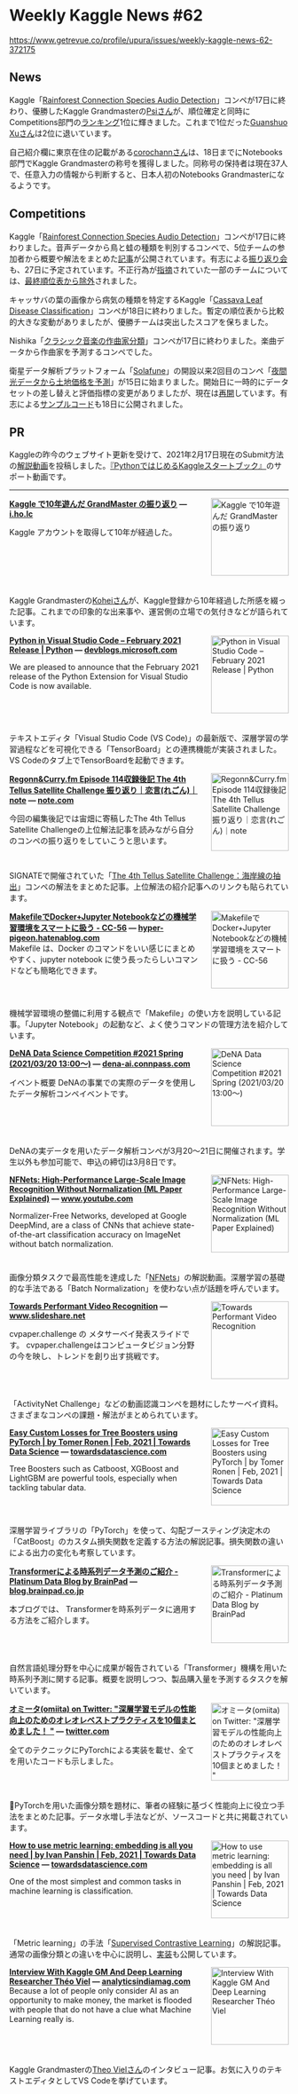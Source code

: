 # Weekly Kaggle News #62
https://www.getrevue.co/profile/upura/issues/weekly-kaggle-news-62-372175
<h3><h2>News</h2><p>Kaggle「<a href="https://www.kaggle.com/c/rfcx-species-audio-detection" target="_blank">Rainforest Connection Species Audio Detection</a>」コンペが17日に終わり、優勝したKaggle Grandmasterの<a href="https://www.kaggle.com/philippsinger" target="_blank">Psiさん</a>が、順位確定と同時にCompetitions部門の<a href="https://www.kaggle.com/rankings" target="_blank">ランキング</a>1位に輝きました。これまで1位だった<a href="https://www.kaggle.com/wowfattie" target="_blank">Guanshuo Xuさん</a>は2位に退いています。</p><p>自己紹介欄に東京在住の記載がある<a href="https://www.kaggle.com/corochann" target="_blank">corochannさん</a>は、18日までにNotebooks部門でKaggle Grandmasterの称号を獲得しました。同称号の保持者は現在37人で、任意入力の情報から判断すると、日本人初のNotebooks Grandmasterになるようです。</p><h2>Competitions</h2><p>Kaggle「<a href="https://www.kaggle.com/c/rfcx-species-audio-detection" target="_blank">Rainforest Connection Species Audio Detection</a>」コンペが17日に終わりました。音声データから鳥と蛙の種類を判別するコンペで、<span style="background-color: transparent;">5位チームの参加者から概要や解法をまとめた</span><a href="https://kutohonn.hatenablog.com/entry/2021/02/18/224002" target="_blank">記事</a><span style="background-color: transparent;">が公開されています。有志による</span><a href="https://connpass.com/event/204547/" target="_blank">振り返り会</a><span style="background-color: transparent;">も、27日に予定されています。不正行為が</span><a href="https://www.kaggle.com/c/rfcx-species-audio-detection/discussion/215808" target="_blank" style="background-color: transparent;">指摘</a><span style="background-color: transparent;">されていた一部のチームについては、</span><a href="https://www.kaggle.com/c/rfcx-species-audio-detection/discussion/220578" target="_blank" style="background-color: transparent;">最終順位表から除外</a><span style="background-color: transparent;">されました。</span></p><p>キャッサバの葉の画像から病気の種類を特定するKaggle「<a href="https://www.kaggle.com/c/cassava-leaf-disease-classification" target="_blank">Cassava Leaf Disease Classification</a>」コンペが18日に終わりました。暫定の順位表から比較的大きな変動がありましたが、優勝チームは突出したスコアを保ちました。</p><p>Nishika「<a href="https://www.nishika.com/competitions/8/summary" target="_blank">クラシック音楽の作曲家分類</a>」コンペが17日に終わりました。楽曲データから作曲家を予測するコンペでした。</p><p>衛星データ解析プラットフォーム「<a href="https://solafune.com/?utm_campaign=Weekly%20Kaggle%20News&amp;utm_medium=email&amp;utm_source=Revue%20newsletter" target="_blank">Solafune</a>」の開設以来2回目のコンペ「<a href="https://solafune.com/#/competitions/f03f39cc-597b-4819-b1a5-41479d4b73d6" target="_blank">夜間光データから土地価格を予測</a>」が15日に始まりました。開始日に一時的にデータセットの差し替えと評価指標の変更がありましたが、現在は<a href="https://twitter.com/solafune_inc/status/1361238908500017154?s=20" target="_blank">再開</a>しています。有志による<a href="https://qiita.com/tubo/items/f83a97f2488cc1f40088" target="_blank">サンプルコード</a>も18日に公開されました。</p><h2>PR</h2><p>Kaggleの昨今のウェブサイト更新を受けて、2021年2月17日現在のSubmit方法の<a href="https://youtu.be/lU_VY79vJfk" target="_blank">解説動画</a>を投稿しました。<a href="https://github.com/upura/python-kaggle-start-book" target="_blank">『PythonではじめるKaggleスタートブック』</a>のサポート動画です。</p></h3>
<hr>
<p>
<img width="140" height="140" alt="Kaggle で10年遊んだ GrandMaster の振り返り" style="float: right; margin-left: 20px; margin-bottom: 20px;" src="https://s3.amazonaws.com/revue/items/images/007/680/433/thumb/6388-kg.png?1613630777" />
<strong style='display: block;'><a href="https://i.ho.lc/kaggle-10-years.html?utm_campaign=Weekly%20Kaggle%20News&amp;utm_medium=email&amp;utm_source=Revue%20newsletter">Kaggle で10年遊んだ GrandMaster の振り返り</a> &mdash; <a href="https://i.ho.lc/kaggle-10-years.html">i.ho.lc</a></strong>
<p>Kaggle アカウントを取得して10年が経過した。</p>
</p>
<div style='clear: both;'></div>
<p><p>Kaggle Grandmasterの<a href="https://www.kaggle.com/confirm" target="_blank">Koheiさん</a>が、Kaggle登録から10年経過した所感を綴った記事。これまでの印象的な出来事や、運営側の立場での気付きなどが語られています。</p></p>
<p>
<img width="140" height="140" alt="Python in Visual Studio Code – February 2021 Release | Python" style="float: right; margin-left: 20px; margin-bottom: 20px;" src="https://s3.amazonaws.com/revue/items/images/007/680/430/thumb/Feb21-Tensorboard.png?1613630747" />
<strong style='display: block;'><a href="https://devblogs.microsoft.com/python/python-in-visual-studio-code-february-2021-release/?utm_campaign=Weekly%20Kaggle%20News&amp;utm_medium=email&amp;utm_source=Revue%20newsletter">Python in Visual Studio Code – February 2021 Release | Python</a> &mdash; <a href="https://devblogs.microsoft.com/python/python-in-visual-studio-code-february-2021-release/">devblogs.microsoft.com</a></strong>
<p>We are pleased to announce that the February 2021 release of the Python Extension for Visual Studio Code is now available.</p>
</p>
<div style='clear: both;'></div>
<p><p>テキストエディタ「Visual Studio Code (VS Code)」の最新版で、深層学習の学習過程などを可視化できる「TensorBoard」との連携機能が実装されました。VS Codeのタブ上でTensorBoardを起動できます。</p></p>
<p>
<img width="140" height="140" alt="Regonn&amp;Curry.fm Episode 114収録後記 The 4th Tellus Satellite Challenge 振り返り｜恋言(れごん)｜note" style="float: right; margin-left: 20px; margin-bottom: 20px;" src="https://s3.amazonaws.com/revue/items/images/007/628/212/thumb/rectangle_large_type_2_69558fffd1b77b39e82c39f5f7e1f2c0.png?1613439387" />
<strong style='display: block;'><a href="https://note.com/regonn314/n/n4ab040af3072?utm_campaign=Weekly%20Kaggle%20News&amp;utm_medium=email&amp;utm_source=Revue%20newsletter">Regonn&amp;Curry.fm Episode 114収録後記 The 4th Tellus Satellite Challenge 振り返り｜恋言(れごん)｜note</a> &mdash; <a href="https://note.com/regonn314/n/n4ab040af3072">note.com</a></strong>
<p>今回の編集後記では宙畑に寄稿したThe 4th Tellus Satellite Challengeの上位解法記事を読みながら自分のコンペの振り返りをしていこうと思います。</p>
</p>
<div style='clear: both;'></div>
<p><p>SIGNATEで開催されていた「<a href="https://signate.jp/competitions/284" target="_blank">The 4th Tellus Satellite Challenge：海岸線の抽出</a>」コンペの解法をまとめた記事。上位解法の紹介記事へのリンクも貼られています。</p></p>
<p>
<img width="140" height="140" alt="MakefileでDocker+Jupyter Notebookなどの機械学習環境をスマートに扱う - CC-56" style="float: right; margin-left: 20px; margin-bottom: 20px;" src="https://s3.amazonaws.com/revue/items/images/007/591/017/thumb/20210214134341.png?1613321797" />
<strong style='display: block;'><a href="https://hyper-pigeon.hatenablog.com/entry/2021/02/14/133708?utm_campaign=Weekly%20Kaggle%20News&amp;utm_medium=email&amp;utm_source=Revue%20newsletter">MakefileでDocker+Jupyter Notebookなどの機械学習環境をスマートに扱う - CC-56</a> &mdash; <a href="https://hyper-pigeon.hatenablog.com/entry/2021/02/14/133708">hyper-pigeon.hatenablog.com</a></strong>
Makefile は、Docker のコマンドをいい感じにまとめやすく、jupyter notebook に使う長ったらしいコマンドなども簡略化できます。
</p>
<div style='clear: both;'></div>
<p><p>機械学習環境の整備に利用する観点で「Makefile」の使い方を説明している記事。「Jupyter Notebook」の起動など、よく使うコマンドの管理方法を紹介しています。</p></p>
<p>
<img width="140" height="140" alt="DeNA Data Science Competition #2021 Spring (2021/03/20 13:00〜)" style="float: right; margin-left: 20px; margin-bottom: 20px;" src="https://s3.amazonaws.com/revue/items/images/007/628/368/thumb/8584729336ae868c9689033e82164f25.png?1613440229" />
<strong style='display: block;'><a href="https://dena-ai.connpass.com/event/204494/?utm_campaign=Weekly%20Kaggle%20News&amp;utm_medium=email&amp;utm_source=Revue%20newsletter">DeNA Data Science Competition #2021 Spring (2021/03/20 13:00〜)</a> &mdash; <a href="https://dena-ai.connpass.com/event/204494/">dena-ai.connpass.com</a></strong>
<p>イベント概要 DeNAの事業での実際のデータを使用したデータ解析コンペイベントです。</p>
</p>
<div style='clear: both;'></div>
<p><p>DeNAの実データを用いたデータ解析コンペが3月20〜21日に開催されます。学生以外も参加可能で、申込の締切は3月8日です。</p></p>
<p>
<img width="140" height="140" alt="NFNets: High-Performance Large-Scale Image Recognition Without Normalization (ML Paper Explained)" style="float: right; margin-left: 20px; margin-bottom: 20px;" src="https://s3.amazonaws.com/revue/items/images/007/628/563/thumb/maxresdefault.jpg?1613441565" />
<strong style='display: block;'><a href="https://www.youtube.com/watch?feature=youtu.be&amp;utm_campaign=Weekly%20Kaggle%20News&amp;utm_medium=email&amp;utm_source=Revue%20newsletter&amp;v=rNkHjZtH0RQ">NFNets: High-Performance Large-Scale Image Recognition Without Normalization (ML Paper Explained)</a> &mdash; <a href="https://www.youtube.com/watch?v=rNkHjZtH0RQ&amp;feature=youtu.be">www.youtube.com</a></strong>
<p>Normalizer-Free Networks, developed at Google DeepMind, are a class of CNNs that achieve state-of-the-art classification accuracy on ImageNet without batch normalization.</p>
</p>
<div style='clear: both;'></div>
<p><p>画像分類タスクで最高性能を達成した「<a href="https://arxiv.org/abs/2102.06171" target="_blank">NFNets</a>」の解説動画。深層学習の基礎的な手法である「Batch Normalization」を使わない点が話題を呼んでいます。</p></p>
<p>
<img width="140" height="140" alt="Towards Performant Video Recognition" style="float: right; margin-left: 20px; margin-bottom: 20px;" src="https://s3.amazonaws.com/revue/items/images/007/628/616/thumb/2020metavideorecogv4-200408091537-thumbnail-4.jpg?1613442019" />
<strong style='display: block;'><a href="https://www.slideshare.net/cvpaperchallenge/towards-performant-video-recognition-231628214?utm_campaign=Weekly%20Kaggle%20News&amp;utm_medium=email&amp;utm_source=Revue%20newsletter">Towards Performant Video Recognition</a> &mdash; <a href="https://www.slideshare.net/cvpaperchallenge/towards-performant-video-recognition-231628214">www.slideshare.net</a></strong>
<p>cvpaper.challenge の メタサーベイ発表スライドです。 cvpaper.challengeはコンピュータビジョン分野の今を映し、トレンドを創り出す挑戦です。</p>
</p>
<div style='clear: both;'></div>
<p><p>「ActivityNet Challenge」などの動画認識コンペを題材にしたサーベイ資料。さまざまなコンペの課題・解法がまとめられています。</p></p>
<p>
<img width="140" height="140" alt="Easy Custom Losses for Tree Boosters using PyTorch | by Tomer Ronen | Feb, 2021 | Towards Data Science" style="float: right; margin-left: 20px; margin-bottom: 20px;" src="https://s3.amazonaws.com/revue/items/images/007/654/764/thumb/1*0cyrOGzekK3eMZ1yEk8_Tg.png?1613536894" />
<strong style='display: block;'><a href="https://towardsdatascience.com/easy-custom-losses-for-tree-boosters-using-pytorch-57ffaa0b2eb3?gi=57a373d316f7&amp;utm_campaign=Weekly%20Kaggle%20News&amp;utm_medium=email&amp;utm_source=Revue%20newsletter">Easy Custom Losses for Tree Boosters using PyTorch | by Tomer Ronen | Feb, 2021 | Towards Data Science</a> &mdash; <a href="https://towardsdatascience.com/easy-custom-losses-for-tree-boosters-using-pytorch-57ffaa0b2eb3?gi=57a373d316f7">towardsdatascience.com</a></strong>
<p>Tree Boosters such as Catboost, XGBoost and LightGBM are powerful tools, especially when tackling tabular data.</p>
</p>
<div style='clear: both;'></div>
<p><p>深層学習ライブラリの「PyTorch」を使って、勾配ブースティング決定木の「CatBoost」のカスタム損失関数を定義する方法の解説記事。損失関数の違いによる出力の変化も考察しています。</p></p>
<p>
<img width="140" height="140" alt="Transformerによる時系列データ予測のご紹介 - Platinum Data Blog by BrainPad" style="float: right; margin-left: 20px; margin-bottom: 20px;" src="https://s3.amazonaws.com/revue/items/images/007/672/010/thumb/20210217112801.png?1613597886" />
<strong style='display: block;'><a href="https://blog.brainpad.co.jp/entry/2021/02/17/140000?utm_campaign=Weekly%20Kaggle%20News&amp;utm_medium=email&amp;utm_source=Revue%20newsletter">Transformerによる時系列データ予測のご紹介 - Platinum Data Blog by BrainPad</a> &mdash; <a href="https://blog.brainpad.co.jp/entry/2021/02/17/140000">blog.brainpad.co.jp</a></strong>
<p>本ブログでは、 Transformerを時系列データに適用する方法をご紹介します。</p>
</p>
<div style='clear: both;'></div>
<p><p>自然言語処理分野を中心に成果が報告されている「Transformer」機構を用いた時系列予測に関する記事。概要を説明しつつ、製品購入量を予測するタスクを解いています。</p></p>
<p>
<img width="140" height="140" alt="オミータ(omiita) on Twitter: &quot;深層学習モデルの性能向上のためのオレオレベストプラクティスを10個まとめました！ &quot;" style="float: right; margin-left: 20px; margin-bottom: 20px;" src="https://s3.amazonaws.com/revue/items/images/007/681/023/thumb/EueuIyqU4AIXcjy.jpg_large?1613631437" />
<strong style='display: block;'><a href="https://twitter.com/omiita_atiimo/status/1362249066013335553?s=20&amp;utm_campaign=Weekly%20Kaggle%20News&amp;utm_medium=email&amp;utm_source=Revue%20newsletter">オミータ(omiita) on Twitter: &quot;深層学習モデルの性能向上のためのオレオレベストプラクティスを10個まとめました！ &quot;</a> &mdash; <a href="https://twitter.com/omiita_atiimo/status/1362249066013335553?s=20">twitter.com</a></strong>
<p>全てのテクニックにPyTorchによる実装を載せ、全てを用いたコードも示しました。</p>
</p>
<div style='clear: both;'></div>
<p><p>PyTorchを用いた画像分類を題材に、筆者の経験に基づく性能向上に役立つ手法をまとめた記事。データ水増し手法などが、ソースコードと共に掲載されています。</p></p>
<p>
<img width="140" height="140" alt="How to use metric learning: embedding is all you need | by Ivan Panshin | Feb, 2021 | Towards Data Science" style="float: right; margin-left: 20px; margin-bottom: 20px;" src="https://s3.amazonaws.com/revue/items/images/007/697/974/thumb/0*je2OhipTv-4Mpekb?1613686689" />
<strong style='display: block;'><a href="https://towardsdatascience.com/how-to-use-metric-learning-embedding-is-all-you-need-f26e01597375?gi=95f213204ad5&amp;utm_campaign=Weekly%20Kaggle%20News&amp;utm_medium=email&amp;utm_source=Revue%20newsletter">How to use metric learning: embedding is all you need | by Ivan Panshin | Feb, 2021 | Towards Data Science</a> &mdash; <a href="https://towardsdatascience.com/how-to-use-metric-learning-embedding-is-all-you-need-f26e01597375?gi=95f213204ad5">towardsdatascience.com</a></strong>
<p>One of the most simplest and common tasks in machine learning is classification.</p>
</p>
<div style='clear: both;'></div>
<p><p>「Metric learning」の手法「<a href="https://arxiv.org/abs/2004.11362" target="_blank">Supervised Contrastive Learning</a>」の解説記事。通常の画像分類との違いを中心に説明し、<a href="https://github.com/ivanpanshin/SupCon-Framework" target="_blank">実装</a>も公開しています。</p></p>
<p>
<img width="140" height="140" alt="Interview With Kaggle GM And Deep Learning Researcher Théo Viel" style="float: right; margin-left: 20px; margin-bottom: 20px;" src="https://s3.amazonaws.com/revue/items/images/007/701/450/thumb/theo-viel-kaggle.jpeg?1613702269" />
<strong style='display: block;'><a href="https://analyticsindiamag.com/interview-with-kaggle-gm-and-deep-learning-researcher-theo-viel/?utm_campaign=Weekly%20Kaggle%20News&amp;utm_medium=email&amp;utm_source=Revue%20newsletter">Interview With Kaggle GM And Deep Learning Researcher Théo Viel</a> &mdash; <a href="https://analyticsindiamag.com/interview-with-kaggle-gm-and-deep-learning-researcher-theo-viel/">analyticsindiamag.com</a></strong>
Because a lot of people only consider AI as an opportunity to make money, the market is flooded with people that do not have a clue what Machine Learning really is.
</p>
<div style='clear: both;'></div>
<p><p>Kaggle Grandmasterの<a href="https://www.kaggle.com/theoviel" target="_blank">Theo Vielさん</a>のインタビュー記事。お気に入りのテキストエディタとしてVS Codeを挙げています。</p></p>
